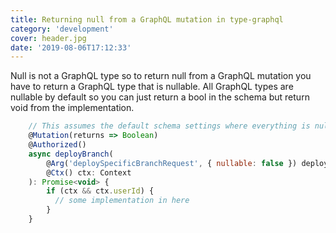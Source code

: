 ```yaml
---
title: Returning null from a GraphQL mutation in type-graphql
category: 'development'
cover: header.jpg
date: '2019-08-06T17:12:33'
---
```


Null is not a GraphQL type so to return null from a GraphQL mutation you have to return a GraphQL type that is nullable. All GraphQL types are nullable by default so you can just return a bool in the schema but return void from the implementation.

<!-- end excerpt -->

```javascript
    // This assumes the default schema settings where everything is nullable by default
    @Mutation(returns => Boolean)
    @Authorized()
    async deployBranch(
        @Arg('deploySpecificBranchRequest', { nullable: false }) deploySpecificBranchRequest: DeploySpecificBranchRequest,
        @Ctx() ctx: Context
    ): Promise<void> {
        if (ctx && ctx.userId) {
          // some implementation in here
        }
    }
```

